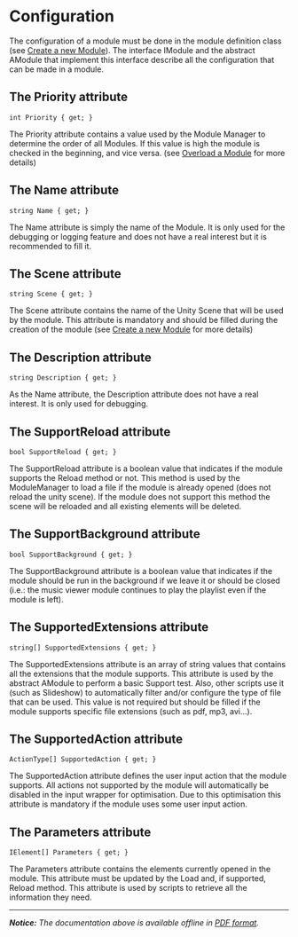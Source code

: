 Configuration
=============

The configuration of a module must be done in the module definition class (see [Create a new Module](newModule.md)). The interface IModule and the abstract AModule that implement this interface describe all the configuration that can be made in a module.

The Priority attribute
----------------------
    int Priority { get; }
The Priority attribute contains a value used by the Module Manager to determine the order of all Modules. If this value is high the module is checked in the beginning, and vice versa. (see [Overload a Module](overloadModule.md) for more details)

The Name attribute
------------------
    string Name { get; }
The Name attribute is simply the name of the Module. It is only used for the debugging or logging feature and does not have a real interest but it is recommended to fill it.

The Scene attribute
-------------------
    string Scene { get; }
The Scene attribute contains the name of the Unity Scene that will be used by the module. This attribute is mandatory and should be filled during the creation of the module (see [Create a new Module](newModule.md) for more details)

The Description attribute
-------------------------
    string Description { get; }
As the Name attribute, the Description attribute does not have a real interest. It is only used for debugging.

The SupportReload attribute
---------------------------
    bool SupportReload { get; }
The SupportReload attribute is a boolean value that indicates if the module supports the Reload method or not. This method is used by the ModuleManager to load a file if the module is already opened (does not reload the unity scene). If the module does not support this method the scene will be reloaded and all existing elements will be deleted.

The SupportBackground attribute
-------------------------------
    bool SupportBackground { get; }
The SupportBackground attribute is a boolean value that indicates if the module should be run in the background if we leave it or should be closed (i.e.: the music viewer module continues to play the playlist even if the module is left).

The SupportedExtensions attribute
---------------------------------
    string[] SupportedExtensions { get; }
The SupportedExtensions attribute is an array of string values that contains all the extensions that the module supports. This attribute is used by the abstract AModule to perform a basic Support test. Also, other scripts use it (such as Slideshow) to automatically filter and/or configure the type of file that can be used. This value is not required but should be filled if the module supports specific file extensions (such as pdf, mp3, avi...).

The SupportedAction attribute
-----------------------------
    ActionType[] SupportedAction { get; }
The SupportedAction attribute defines the user input action that the module supports. All actions not supported by the module will automatically be disabled in the input wrapper for optimisation. Due to this optimisation this attribute is mandatory if the module uses some user input action.

The Parameters attribute
------------------------
    IElement[] Parameters { get; }
The Parameters attribute contains the elements currently opened in the module. This attribute must be updated by the Load and, if supported, Reload method. This attribute is used by scripts to retrieve all the information they need.

----------
*__Notice:__ The documentation above is available offline in [PDF format](../doc.pdf).*
